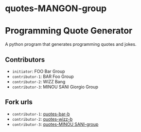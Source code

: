 # quotes-MANGON-group

# Programming Quote Generator

A python program that generates programming quotes and jokes.

## Contributors
- `initiator`: FOO Bar Group 
- `contributor-1`: BAR Foo Group 
- `contributor-2`: WIZZ Bang 
- `contributor-3`: MINOU SANI Giorgio Group 

## Fork urls
- `contributor-1`: [quotes-bar-b](url-1)
- `contributor-2`: [quotes-wizz-b](url-2)
- `contributor-3`: [quotes-MINOU SANI-group](https://github.com/DjyBy17/quotes-MINOU-SANI-group/edit/main/README.md)
